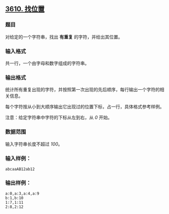 ## [3610. 找位置](https://www.acwing.com/problem/content/3613/)

### 题目

对给定的一个字符串，找出 **有重复** 的字符，并给出其位置。

### 输入格式

共一行，一个由字母和数字组成的字符串。

### 输出格式

统计所有重复出现的字符，并按照第一次出现的先后顺序，每行输出一个字符的相关信息。

每个字符按从小到大顺序输出它出现过的位置下标，占一行，具体格式参考样例。

注意：给定字符串中字符的下标从左到右，从 *0* 开始。

### 数据范围

输入字符串长度不超过 *100*。

### 输入样例：

```
abcaaAB12ab12
```

### 输出样例：

```
a:0,a:3,a:4,a:9
b:1,b:10
1:7,1:11
2:8,2:12
```
